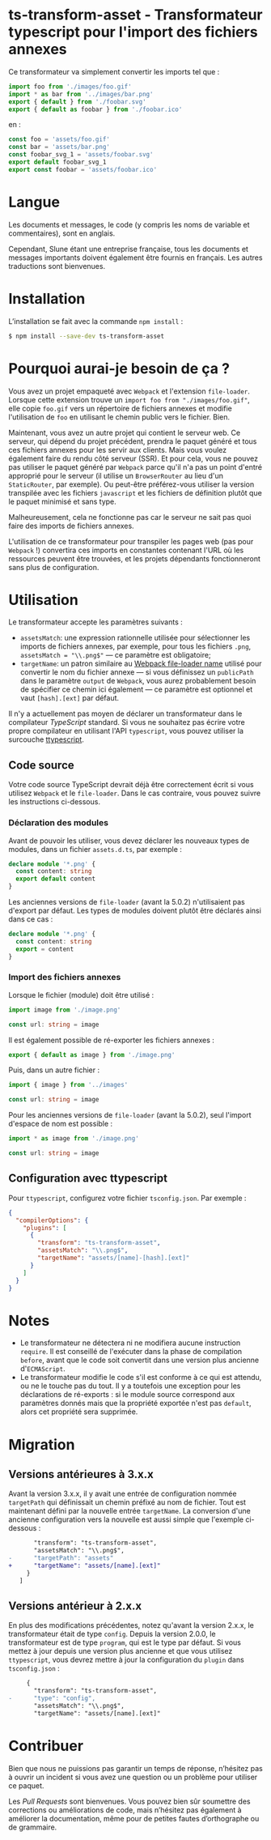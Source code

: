 # ts-transform-asset - Transformateur typescript pour l'import des fichiers annexes

Ce transformateur va simplement convertir les imports tel que :

```typescript
import foo from './images/foo.gif'
import * as bar from '../images/bar.png'
export { default } from './foobar.svg'
export { default as foobar } from './foobar.ico'
```

en :

```typescript
const foo = 'assets/foo.gif'
const bar = 'assets/bar.png'
const foobar_svg_1 = 'assets/foobar.svg'
export default foobar_svg_1
export const foobar = 'assets/foobar.ico'
```

# Langue

Les documents et messages, le code (y compris les noms de variable et commentaires), sont en anglais.

Cependant, Slune étant une entreprise française, tous les documents et messages importants doivent également être fournis en français. Les autres traductions sont bienvenues.

# Installation

L’installation se fait avec la commande `npm install` :

```bash
$ npm install --save-dev ts-transform-asset
```

# Pourquoi aurai-je besoin de ça ?

Vous avez un projet empaqueté avec `Webpack` et l'extension `file-loader`. Lorsque cette extension trouve un `import foo from "./images/foo.gif"`, elle copie `foo.gif` vers un répertoire de fichiers annexes et modifie l'utilisation de `foo` en utilisant le chemin public vers le fichier. Bien.

Maintenant, vous avez un autre projet qui contient le serveur web. Ce serveur, qui dépend du projet précédent, prendra le paquet généré et tous ces fichiers annexes pour les servir aux clients. Mais vous voulez également faire du rendu côté serveur (SSR). Et pour cela, vous ne pouvez pas utiliser le paquet généré par `Webpack` parce qu'il n'a pas un point d'entré approprié pour le serveur (il utilise un `BrowserRouter` au lieu d'un `StaticRouter`, par exemple). Ou peut-être préférez-vous utiliser la version transpilée avec les fichiers `javascript` et les fichiers de définition plutôt que le paquet minimisé et sans type.

Malheureusement, cela ne fonctionne pas car le serveur ne sait pas quoi faire des imports de fichiers annexes.

L'utilisation de ce transformateur pour transpiler les pages web (pas pour `Webpack` !) convertira ces imports en constantes contenant l'URL où les ressources peuvent être trouvées, et les projets dépendants fonctionneront sans plus de configuration.

# Utilisation

Le transformateur accepte les paramètres suivants :

- `assetsMatch`: une expression rationnelle utilisée pour sélectionner les imports de fichiers annexes, par exemple, pour tous les fichiers `.png`, `assetsMatch = "\\.png$"` — ce paramètre est obligatoire;
- `targetName`: un patron similaire au [Webpack file-loader name](https://webpack.js.org/loaders/file-loader/#name) utilisé pour convertir le nom du fichier annexe — si vous définissez un `publicPath` dans le paramètre `output` de `Webpack`, vous aurez probablement besoin de spécifier ce chemin ici également — ce paramètre est optionnel et vaut `[hash].[ext]` par défaut.

Il n'y a actuellement pas moyen de déclarer un transformateur dans le compilateur _TypeScript_ standard. Si vous ne souhaitez pas écrire votre propre compilateur en utilisant l'API `typescript`, vous pouvez utiliser la surcouche [ttypescript](https://www.npmjs.com/package/ttypescript).

## Code source

Votre code source TypeScript devrait déjà être correctement écrit si vous utilisez `Webpack` et le `file-loader`. Dans le cas contraire, vous pouvez suivre les instructions ci-dessous.

### Déclaration des modules

Avant de pouvoir les utiliser, vous devez déclarer les nouveaux types de modules, dans un fichier `assets.d.ts`, par exemple :

```typescript
declare module '*.png' {
  const content: string
  export default content
}
```

Les anciennes versions de `file-loader` (avant la 5.0.2) n'utilisaient pas d'export par défaut. Les types de modules doivent plutôt être déclarés ainsi dans ce cas :

```typescript
declare module '*.png' {
  const content: string
  export = content
}
```

### Import des fichiers annexes

Lorsque le fichier (module) doit être utilisé :

```typescript
import image from './image.png'

const url: string = image
```

Il est également possible de ré-exporter les fichiers annexes :

```typescript
export { default as image } from './image.png'
```

Puis, dans un autre fichier :

```typescript
import { image } from '../images'

const url: string = image
```

Pour les anciennes versions de `file-loader` (avant la 5.0.2), seul l'import d'espace de nom est possible :

```typescript
import * as image from './image.png'

const url: string = image
```

## Configuration avec ttypescript

Pour `ttypescript`, configurez votre fichier `tsconfig.json`. Par exemple :

```json
{
  "compilerOptions": {
    "plugins": [
      {
        "transform": "ts-transform-asset",
        "assetsMatch": "\\.png$",
        "targetName": "assets/[name]-[hash].[ext]"
      }
    ]
  }
}
```

# Notes

- Le transformateur ne détectera ni ne modifiera aucune instruction `require`. Il est conseillé de l'exécuter dans la phase de compilation `before`, avant que le code soit convertit dans une version plus ancienne d'`ECMAScript`.
- Le transformateur modifie le code s'il est conforme à ce qui est attendu, ou ne le touche pas du tout. Il y a toutefois une exception pour les déclarations de ré-exports : si le module source correspond aux paramètres donnés mais que la propriété exportée n'est pas `default`, alors cet propriété sera supprimée.

# Migration

## Versions antérieures à 3.x.x

Avant la version 3.x.x, il y avait une entrée de configuration nommée `targetPath` qui définissait un chemin préfixé au nom de fichier. Tout est maintenant défini par la nouvelle entrée `targetName`. La conversion d'une ancienne configuration vers la nouvelle est aussi simple que l'exemple ci-dessous :

```diff
       "transform": "ts-transform-asset",
       "assetsMatch": "\\.png$",
-      "targetPath": "assets"
+      "targetName": "assets/[name].[ext]"
     }
   ]
```

## Versions antérieur à 2.x.x

En plus des modifications précédentes, notez qu'avant la version 2.x.x, le transformateur était de type `config`. Depuis la version 2.0.0, le transformateur est de type `program`, qui est le type par défaut. Si vous mettez à jour depuis une version plus ancienne et que vous utilisez `ttypescript`, vous devrez mettre à jour la configuration du `plugin` dans `tsconfig.json` :

```diff
     {
       "transform": "ts-transform-asset",
-      "type": "config",
       "assetsMatch": "\\.png$",
       "targetName": "assets/[name].[ext]"
```

# Contribuer

Bien que nous ne puissions pas garantir un temps de réponse, n’hésitez pas à ouvrir un incident si vous avez une question ou un problème pour utiliser ce paquet.

Les _Pull Requests_ sont bienvenues. Vous pouvez bien sûr soumettre des corrections ou améliorations de code, mais n’hésitez pas également à améliorer la documentation, même pour de petites fautes d’orthographe ou de grammaire.

